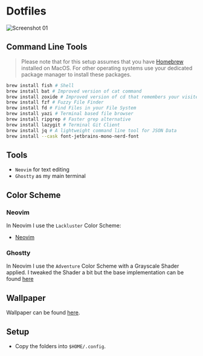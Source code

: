 <div class="center">
    <h1>Dotfiles</h1>
    <img src="./assets/screenshot_01.png" alt="Screenshot 01"/>
</div>


## Command Line Tools

> Please note that for this setup assumes that you have [Homebrew](https://brew.sh/) installed on MacOS. For other operating systems use your dedicated package manager to install these packages.

```bash
brew install fish # Shell
brew install bat # Improved version of cat command
brew install zoxide # Improved version of cd that remembers your visited directories
brew install fzf # Fuzzy File Finder
brew install fd # Find Files in your File System
brew install yazi # Terminal based file browser 
brew install ripgrep # Faster grep alternative
brew install lazygit # Terminal Git Client
brew install jq # A lightweight command line tool for JSON Data
brew install --cask font-jetbrains-mono-nerd-font
```

## Tools
- `Neovim` for text editing
- `Ghostty` as my main terminal

## Color Scheme

### Neovim
In Neovim I use the `Lackluster` Color Scheme:
- [Neovim](https://github.com/slugbyte/lackluster.nvim)

### Ghostty
In Neovim I use the `Adventure` Color Scheme with a Grayscale Shader applied. I tweaked the Shader a bit but the base implementation can be found [here](https://gist.github.com/Volcanoscar/4a9500d240497d3c0228f663593d167a)

## Wallpaper
Wallpaper can be found [here](https://backiee.com/wallpaper/shadows-of-the-oni-realm/305242).

## Setup
- Copy the folders into `$HOME/.config`. 
